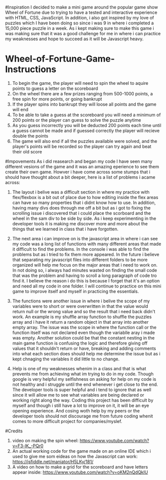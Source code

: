 #Inspiration 
I decided to make a mini game around the popular game show Wheel of Fortune due to trying to have a tested and interactive experience with HTML, CSS, JavaScript. In addition, i also got inspired by my love of puzzles which I 
have been doing so since i was 9 in where i completed a 15,000 piece puzzle in a week. As i kept making sure to make this game i was making sure that it was a good challenge for me in where i can practice my weaknesses and
hope to succeed as it will be Javascript heavy.

# Wheel-of-Fortune-Game-Instructions
1) To begin the game, the player will need to spin the wheel to aquire points to guess a letter on the scoreboard
2) On the wheel there are a few prizes ranging from 500-1000 points, a free spin for more points, or going bankrupt
3) If the player spins into bankrupt they will loose all points and the game will end
4) To be able to take a guess at the scoreboard you will need a minimum of 200 points or the player can guess to solve the puzzle anytime
5) As you guess incorrectly you will be deducted 200 points each time until a guess cannot be made and if guessed correctly the player will recieve double the points
6) The game will also end if all the puzzles available were solved, and the player's points will be recorded so the player can try again and beat their old score

#Impovements
As i did reasearch and began my code I have seen many different vesions of the game and it was an amazing eperience to see them create their own game. Howver i have come across some stumps that i should have thought about a
bit deeper, here is a list of problems i acame across:

1) The layout i belive was a difficult section in where my practice with flex/flexbox is a bit out of place due to how editing inside the flex areas can have so many properties that i didnt know how to use. In addition,
  having many divs does through me off a bit but as i got to fixing the scrolling issue i discovered that i could place the scorboard and the wheel in the sam div to be side by side. As i keep experimenting in the developer
  tools it is making me discover more and more about the things that we learned in class that i have forgotten.

2) The next area i can improve on is the javascript area in where i can see my code was a long list of functions with many different areas that made it difficult to find the problems. In the console i was able to find the
   problems but as i tried to fix them more appeared. In the future i believe that separating my javascript files into different folders to be more organized will help me focus on the major areas that i need to work on. In
   not doing so,  i always had minutes wasted on finding the small code that was the problem and having to scroll a long paragraph of code tro find it. I believe the reason i do this is because I forget that it's an option
   and need all my code in one folder. I will continue to practice on this mini game to improve itself and myself in practicing the essentials.

3) The functions were another issue in where i belive the scope of my variables were to short or were overwritten in that the value would return null or the wrong value
   and so the result that i need back didn't work. An example is my shuffle array function to shuffle the puzzles array and i have it return a random object in that array into another empty array. The issue was the scope in where the function call or the function itself was not declared even though the variablle aray i made was empty. Another solution could be that the constant nesting in the main game function is confusing the logic and therefore giving off values that it shouldn't return or have, breaking and adding comments into what each section does should help me determine the issue but as i kept chnaging the variables it did little to no change. 

4) Help is one of my weaknesses whenim in a class and that is what prevents me from achieving what im trying to do in my code. Though google is very helpful my selfishness on asking for help on my code is not healthy and i
   struggle until the end whenever i get close to the end. The developer tools is super helpful and i tend to ignore that as well since it will allow me to see what variables are being declared or working right along the
   way. Coding this project has been difficult by myself and though i still have a lot to improve on it, it will be an eye opening experience. And cosing woth help by my peers or the developer tools should not discourage
   me from future coding whenit comes to more difficult project for companies/myslef. 

#Credits
1) video on making the spin wheel: https://www.youtube.com/watch?v=F3-lK_-PQr0
2) An actual working code for the game made on an online IDE which i used to give me som eideas on how the Javascript can work: https://jsfiddle.net/maniator/H5LKy/181/
3) A video on how to make a grid for the scoreboard and have letters appear inside: https://www.youtube.com/watch?v=oKM2nQdQkIU
